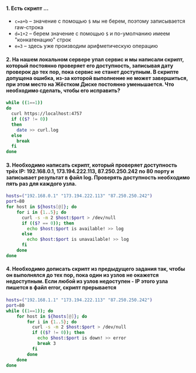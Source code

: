 #### 1. Есть скрипт ...
- `c=a+b` – значение с помощью `$` мы не берем, поэтому записывается raw-строка
- `d=1+2` – берем значение с помощью `$` и по-умолчанию имеем "конкатенацию" строк
- `e=3` – здесь уже производим арифметическую операцию

#### 2. На нашем локальном сервере упал сервис и мы написали скрипт, который постоянно проверяет его доступность, записывая дату проверок до тех пор, пока сервис не станет доступным. В скрипте допущена ошибка, из-за которой выполнение не может завершиться, при этом место на Жёстком Диске постоянно уменьшается. Что необходимо сделать, чтобы его исправить?
```bash
while ((1==1))
do
  curl https://localhost:4757
  if (($? != 0))
  then
    date >> curl.log
  else
    break
  fi
done
```

#### 3. Необходимо написать скрипт, который проверяет доступность трёх IP: 192.168.0.1, 173.194.222.113, 87.250.250.242 по 80 порту и записывает результат в файл log. Проверять доступность необходимо пять раз для каждого узла.
```bash
hosts=("192.168.0.1" "173.194.222.113" "87.250.250.242")
port=80
for host in ${hosts[@]}; do
    for i in {1..5}; do
      curl -s -m 2 $host:$port > /dev/null
      if (($? == 0)); then
        echo $host:$port is available! >> log
      else
        echo $host:$port is unavailable! >> log
      fi
    done
done
```

#### 4. Необходимо дописать скрипт из предыдущего задания так, чтобы он выполнялся до тех пор, пока один из узлов не окажется недоступным. Если любой из узлов недоступен - IP этого узла пишется в файл error, скрипт прерывается
```bash
hosts=("192.168.1.1" "173.194.222.113" "87.250.250.242")
port=80
while ((1==1)); do
    for host in ${hosts[@]}; do
        for i in {1..5}; do
          curl -s -m 2 $host:$port > /dev/null
          if (($? != 0)); then
            echo $host:$port is down! >> error
            break 3
          fi
        done
    done
done
```
